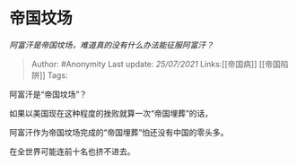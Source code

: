 # 帝国坟场
*阿富汗是帝国坟场，难道真的没有什么办法能征服阿富汗？*

> Author: #Anonymity
> Last update: *25/07/2021*
> Links:[[帝国病]] [[帝国陷阱]]
> Tags:

阿富汗是“帝国坟场”？

如果以美国现在这种程度的挫败就算一次“帝国埋葬”的话，

阿富汗作为帝国坟场完成的“帝国埋葬”怕还没有中国的零头多。

在全世界可能连前十名也挤不进去。
